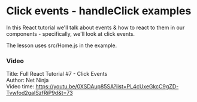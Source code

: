 
# Click events - handleClick examples

In this React tutorial we'll talk about events & how to react to them in our components - specifically, we'll look at click events.  
  
The lesson uses src/Home.js in the example.

### Video

Title: Full React Tutorial #7 - Click Events  
Author: Net Ninja  
Video time: https://youtu.be/0XSDAup85SA?list=PL4cUxeGkcC9gZD-Tvwfod2gaISzfRiP9d&t=73  

